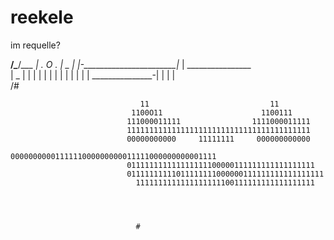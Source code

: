 # reekele
im requelle?

 
__/_\____/_\___
|  .   O  .   |                         _
|             |-_______________________|_ |
________________                        \
|        _                                |
|      |   |                               |
|     |    |                               |
\|  |     |  | _______________-|  |   |  |  
                                        /#



                                 11                           11
                               1100O11                      1100111
                              111000011111                1111000011111
                              11111111111111111111111111111111111111111
                              00000000000     11111111     000000000000
                              0000000000111111000000000011111000000000001111
                              011111111111111111100000111111111111111111
                              01111111111011111111000000111111111111111111
                                1111111111111111111100111111111111111111




                                #

                                
